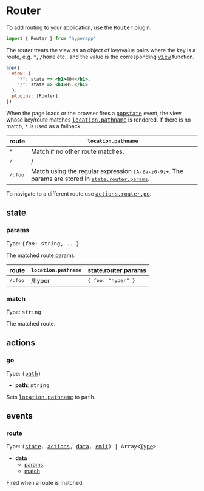 # Router

To add routing to your application, use the <samp>Router</samp> plugin.

```jsx
import { Router } from "hyperapp"
```

The router treats the view as an object of key/value pairs where the key is a route, e.g. <samp>*</samp>, <samp>/home</samp> etc., and the value is the corresponding <samp>[view](/docs/api.md#view)</samp> function.

```jsx
app({
  view: {
    "*": state => <h1>404</h1>,
    "/": state => <h1>Hi.</h1>
  },
  plugins: [Router]
})
```

When the page loads or the browser fires a <samp>[popstate](https://developer.mozilla.org/en-US/docs/Web/Events/popstate)</samp> event, the view whose key/route matches <samp>[location.pathname](https://developer.mozilla.org/en-US/docs/Web/API/Location)</samp> is rendered. If there is no match, <samp>*</samp> is used as a fallback.


|route                    | <samp>location.pathname</samp>    |
|-------------------------|-----------------------------------|
| <samp>*</samp>          | Match if no other route matches.
| <samp>/</samp>          | /
| <samp>/:foo</samp>      | Match using the regular expression <samp>[A-Za-z0-9]+</samp>. The params are stored in <samp>[state.router.params](#router-params)</samp>.


To navigate to a different route use <samp>[actions.router.go](#actions-go)</samp>.

## state
### <a name="state-params"></a> params

Type: <samp>{<i>foo</i>: string, ...}</samp>

The matched route params.

|route                        |<samp>location.pathname</samp> |state.router.params               |
|-----------------------------|-------------------------------|----------------------------------|
|<samp>/:foo</samp>           |/hyper                         | <samp>{ foo: "hyper" }</samp>    |

### <a name="state-match"></a> match

Type: <samp>string</samp>

The matched route.

## actions
### <a name="actions-go"></a> go

Type: <samp>([path](#router_go_path))</samp>
* **path**: <samp>string</samp>

Sets <samp>[location.pathname](https://developer.mozilla.org/en-US/docs/Web/API/Location)</samp> to <samp>path</samp>.

## events
### <a name="events-route"></a> route

Type: <samp>([state](/docs/api.md#state), [actions](/docs/api.md#actions), [data](#events-route-data), [emit](/docs/api.md#emit)) | Array\<[Type](#events-route)\></samp>

* <a name="events-route-data"></a>**data**
  * [params](#state-params)
  * [match](#state-match)

Fired when a route is matched.










